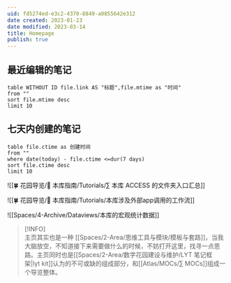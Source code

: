 ```yaml
---
uid: fd5274ed-e3c2-4370-8849-a0855642e312
date created: 2023-01-23
date modified: 2023-03-14
title: Homepage
publish: true
---
```

## 最近编辑的笔记

```dataview
table WITHOUT ID file.link AS "标题",file.mtime as "时间"
from ""
sort file.mtime desc
limit 10
```

## 七天内创建的笔记

```dataview
table file.ctime as 创建时间
from ""
where date(today) - file.ctime <=dur(7 days)
sort file.ctime desc
limit 10
```

![[🍀 花园导览/🧰 本库指南/Tutorials/∑ 本库 ACCESS 的文件夹入口汇总]]

![[🍀 花园导览/🧰 本库指南/Tutorials/本库涉及外部app调用的工作流]]

![[Spaces/4-Archive/Dataviews/本库的宏观统计数据]]

>[!INFO]  
>  主页其实也是一种 [[Spaces/2-Area/思维工具与模块/模板与套路]]，当我大脑放空，不知道接下来需要做什么的时候，不妨打开这里，找寻一点思路。主页同时也是[[Spaces/2-Area/数字花园建设与维护/LYT 笔记框架\|lyt kit]]认为的不可或缺的组成部分，和[[Atlas/MOCs/∑ MOCs]]组成一个导览整体。